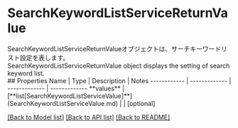 # SearchKeywordListServiceReturnValue

<div lang=\"ja\">SearchKeywordListServiceReturnValueオブジェクトは、サーチキーワードリスト設定を表します。</div> <div lang=\"en\">SearchKeywordListServiceReturnValue object displays the setting of search keyword list.</div> 
## Properties
Name | Type | Description | Notes
------------ | ------------- | ------------- | -------------
**values** | [**list[SearchKeywordListServiceValue]**](SearchKeywordListServiceValue.md) |  | [optional] 

[[Back to Model list]](../README.md#documentation-for-models) [[Back to API list]](../README.md#documentation-for-api-endpoints) [[Back to README]](../README.md)


